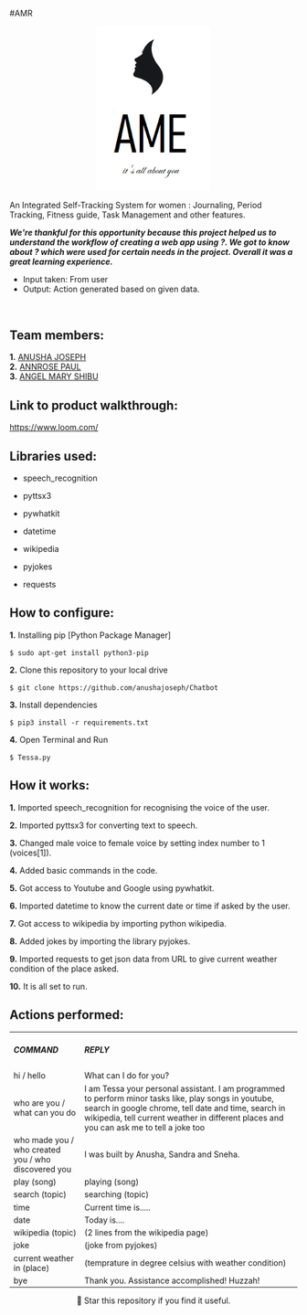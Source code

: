 #AMR
<p align="center">
 <img width="200px" src="Logo.png"/>
</p>
<p>An Integrated Self-Tracking System for women : Journaling, Period Tracking, Fitness guide, Task Management and other features.</p>

 ***We're thankful for this opportunity because this project helped us to understand the workflow of creating a web app using ?. We got to know about ? which were used for certain needs in the project. Overall it was a great learning experience.***
 
- Input taken: From user
- Output: Action generated based on given data.
<br/>

## Team members:

**1.** [ANUSHA JOSEPH](https://github.com/anushajoseph)<br/>
**2.** [ANNROSE PAUL](https://github.com/ann018)<br/>
**3.** [ANGEL MARY SHIBU](https://github.com/angelmaryshibu)

## Link to product walkthrough:
 
https://www.loom.com/
## Libraries used:
 
- speech_recognition

- pyttsx3

- pywhatkit

- datetime

- wikipedia

- pyjokes

- requests

## How to configure:
**1.** Installing pip [Python Package Manager]

```shell
$ sudo apt-get install python3-pip
```

**2.** Clone this repository to your local drive

```shell
$ git clone https://github.com/anushajoseph/Chatbot
```

**3.** Install dependencies

```shell
$ pip3 install -r requirements.txt
```

**4.** Open Terminal and Run 

```shell
$ Tessa.py
```

## How it works:
 
**1.** Imported speech_recognition for recognising the voice of the user.
 
**2.** Imported pyttsx3 for converting text to speech.
 
**3.** Changed male voice to female voice by setting index number to 1 (voices[1]).
 
**4.** Added basic commands in the code.
 
**5.** Got access to Youtube and Google using pywhatkit.
 
**6.** Imported datetime to know the current date or time if asked by the user.
 
**7.** Got access to wikipedia by importing python wikipedia.
 
**8.** Added jokes by importing the library pyjokes.
 
**9.** Imported requests to get json data from URL to give current weather condition of the place asked.
 
**10.** It is all set to run.
 
## Actions performed:
 
 <table>
<tr>
 <td><h5>COMMAND</h5></td>   
 <td><h5>REPLY</h5></td>
</tr>
<tr>
 <td>hi / hello</td>		   
 <td>What can I do for you?</td>		
</tr>
<tr>
 <td>who are you / what can you do</td>		   
 <td>I am Tessa your personal assistant. I am programmed to perform minor tasks like, play songs in youtube, search in google chrome, tell date and time, search in wikipedia, tell current weather in different places and you can ask me to tell a joke too</td>
</tr>
 <tr>
 <td>who made you /<br/> who created you / who discovered you</td>		   
 <td>I was built by Anusha, Sandra and Sneha.</td>
</tr>
<tr>
 <td>play (song)</td>		   
 <td>playing (song)</td>
</tr>
<tr>
 <td>search (topic)</td>		   
 <td>searching (topic)</td>
</tr>
<tr>
 <td>time</td>		   
 <td>Current time is.....</td>
</tr>
<tr>
 <td>date</td>		   
 <td>Today is....</td>
 </tr><tr>
 <td>wikipedia (topic)</td>		   
 <td>(2 lines from the wikipedia page)</td>
 </tr><tr>
 <td>joke</td>		   
 <td>(joke from pyjokes)</td>
 </tr>
 <tr>
 <td>current weather in (place)</td>		   
 <td>(temprature in degree celsius with weather condition)</td>
 </tr>
  <tr>
 <td>bye</td>		   
 <td>Thank you. Assistance accomplished! Huzzah!</td>
 </tr>
</table>

<p align="center">
🌟 Star this repository if you find it useful.
</p>

